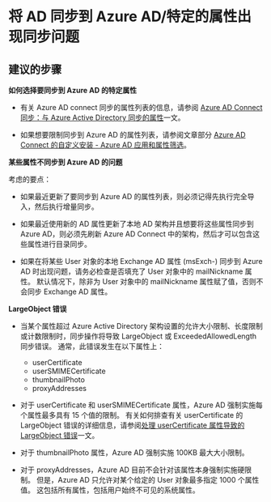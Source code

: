 <properties
    pageTitle="Synchronizing AD to Azure AD/Synchronization problem for a specific attribute"
    description="将 AD 同步到 Azure AD/特定的属性出现同步问题"
    service="microsoft.activedirectory"
    resource="activedirectory"
    authors="cychua"
    displayOrder=""
    selfHelpType="generic"
    supportTopicIds="32570976"
    resourceTags=""
    productPesIds="14785"
    cloudEnvironments="public"
/>


# <a name="synchronizing-ad-to-azure-adsynchronization-problem-for-a-specific-attribute"></a>将 AD 同步到 Azure AD/特定的属性出现同步问题

## <a name="recommended-steps"></a>建议的步骤

**如何选择要同步到 Azure AD 的特定属性**

  * 有关 Azure AD connect 同步的属性列表的信息，请参阅 [Azure AD Connect 同步：与 Azure Active Directory 同步的属性](https://docs.microsoft.com/azure/active-directory/connect/active-directory-aadconnectsync-attributes-synchronized)一文。

  * 如果想要限制同步到 Azure AD 的属性列表，请参阅文章部分 [Azure AD Connect 的自定义安装 - Azure AD 应用和属性筛选](https://docs.microsoft.com/azure/active-directory/connect/active-directory-aadconnect-get-started-custom#azure-ad-app-and-attribute-filtering)。

**某些属性不同步到 Azure AD 的问题**

考虑的要点：

  * 如果最近更新了要同步到 Azure AD 的属性列表，则必须记得先执行完全导入，然后执行增量同步。
  
  * 如果最近使用新的 AD 属性更新了本地 AD 架构并且想要将这些属性同步到 Azure AD，则必须先刷新 Azure AD Connect 中的架构，然后才可以包含这些属性进行目录同步。
  
  * 如果在将某些 User 对象的本地 Exchange AD 属性 (msExch-) 同步到 Azure AD 时出现问题，请务必检查是否填充了 User 对象中的 mailNickname 属性。 默认情况下，除非为 User 对象中的 mailNickname 属性赋了值，否则不会同步 Exchange AD 属性。

**LargeObject 错误**

  * 当某个属性超过 Azure Active Directory 架构设置的允许大小限制、长度限制或计数限制时，同步操作将导致 LargeObject 或 ExceededAllowedLength 同步错误。 通常，此错误发生在以下属性上：
    * userCertificate
    * userSMIMECertificate
    * thumbnailPhoto
    * proxyAddresses

  * 对于 userCertificate 和 userSMIMECertificate 属性，Azure AD 强制实施每个属性最多具有 15 个值的限制。 有关如何排查有关 userCertificate 的 LargeObject 错误的详细信息，请参阅[处理 userCertificate 属性导致的 LargeObject 错误](https://docs.microsoft.com/azure/active-directory/connect/active-directory-aadconnectsync-largeobjecterror-usercertificate)一文。

  * 对于 thumbnailPhoto 属性，Azure AD 强制实施 100KB 最大大小限制。

  * 对于 proxyAddresses，Azure AD 目前不会针对该属性本身强制实施硬限制。 但是，Azure AD 只允许对某个给定的 User 对象最多指定 1000 个属性值。 这包括所有属性，包括用户始终不可见的系统属性。
  

